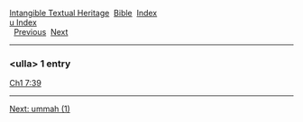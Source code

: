 [Intangible Textual Heritage](../../index)  [Bible](../index) 
[Index](index)   
[u Index](_u_)  
  [Previous](c11876)  [Next](c11878) 

------------------------------------------------------------------------

### &lt;ulla&gt; 1 entry

[Ch1 7:39](../kjv/ch1007.htm#039)  

------------------------------------------------------------------------

[Next: ummah (1)](c11878)
